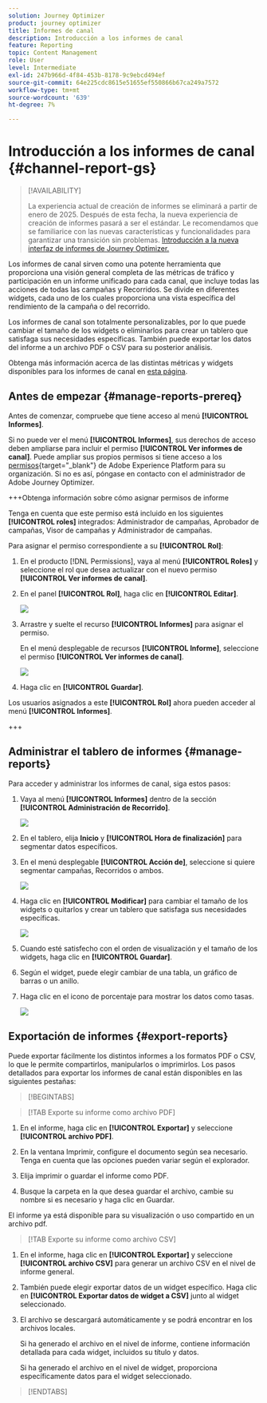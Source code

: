 ```yaml
---
solution: Journey Optimizer
product: journey optimizer
title: Informes de canal
description: Introducción a los informes de canal
feature: Reporting
topic: Content Management
role: User
level: Intermediate
exl-id: 247b966d-4f84-453b-8178-9c9ebcd494ef
source-git-commit: 64e225cdc8615e51655ef550866b67ca249a7572
workflow-type: tm+mt
source-wordcount: '639'
ht-degree: 7%

---
```


# Introducción a los informes de canal {#channel-report-gs}

>[!AVAILABILITY]
>
>La experiencia actual de creación de informes se eliminará a partir de enero de 2025. Después de esta fecha, la nueva experiencia de creación de informes pasará a ser el estándar. Le recomendamos que se familiarice con las nuevas características y funcionalidades para garantizar una transición sin problemas. [Introducción a la nueva interfaz de informes de Journey Optimizer.](report-gs-cja.md)

Los informes de canal sirven como una potente herramienta que proporciona una visión general completa de las métricas de tráfico y participación en un informe unificado para cada canal, que incluye todas las acciones de todas las campañas y Recorridos. Se divide en diferentes widgets, cada uno de los cuales proporciona una vista específica del rendimiento de la campaña o del recorrido.

Los informes de canal son totalmente personalizables, por lo que puede cambiar el tamaño de los widgets o eliminarlos para crear un tablero que satisfaga sus necesidades específicas. También puede exportar los datos del informe a un archivo PDF o CSV para su posterior análisis.

Obtenga más información acerca de las distintas métricas y widgets disponibles para los informes de canal en [esta página](channel-report.md).

## Antes de empezar {#manage-reports-prereq}

Antes de comenzar, compruebe que tiene acceso al menú **[!UICONTROL Informes]**.

Si no puede ver el menú **[!UICONTROL Informes]**, sus derechos de acceso deben ampliarse para incluir el permiso **[!UICONTROL Ver informes de canal]**. Puede ampliar sus propios permisos si tiene acceso a los [permisos](https://experienceleague.adobe.com/docs/experience-platform/access-control/home.html?lang=es){target="_blank"} de Adobe Experience Platform para su organización. Si no es así, póngase en contacto con el administrador de Adobe Journey Optimizer.

+++Obtenga información sobre cómo asignar permisos de informe

Tenga en cuenta que este permiso está incluido en los siguientes **[!UICONTROL roles]** integrados: Administrador de campañas, Aprobador de campañas, Visor de campañas y Administrador de campañas.

Para asignar el permiso correspondiente a su **[!UICONTROL Rol]**:

1. En el producto [!DNL Permissions], vaya al menú **[!UICONTROL Roles]** y seleccione el rol que desea actualizar con el nuevo permiso **[!UICONTROL Ver informes de canal]**.

1. En el panel **[!UICONTROL Rol]**, haga clic en **[!UICONTROL Editar]**.

   ![](assets/channel_permission_1.png)

1. Arrastre y suelte el recurso **[!UICONTROL Informes]** para asignar el permiso.

   En el menú desplegable de recursos **[!UICONTROL Informe]**, seleccione el permiso **[!UICONTROL Ver informes de canal]**.

   ![](assets/channel_permission_2.png)

1. Haga clic en **[!UICONTROL Guardar]**.

Los usuarios asignados a este **[!UICONTROL Rol]** ahora pueden acceder al menú **[!UICONTROL Informes]**.

+++

## Administrar el tablero de informes {#manage-reports}

Para acceder y administrar los informes de canal, siga estos pasos:

1. Vaya al menú **[!UICONTROL Informes]** dentro de la sección **[!UICONTROL Administración de Recorrido]**.

   ![](assets/channel_report_1.png)

1. En el tablero, elija **Inicio** y **[!UICONTROL Hora de finalización]** para segmentar datos específicos.

1. En el menú desplegable **[!UICONTROL Acción de]**, seleccione si quiere segmentar campañas, Recorridos o ambos.

   ![](assets/channel_report_2.png)

1. Haga clic en **[!UICONTROL Modificar]** para cambiar el tamaño de los widgets o quitarlos y crear un tablero que satisfaga sus necesidades específicas.

   ![](assets/channel_report_3.png)

1. Cuando esté satisfecho con el orden de visualización y el tamaño de los widgets, haga clic en **[!UICONTROL Guardar]**.

1. Según el widget, puede elegir cambiar de una tabla, un gráfico de barras o un anillo.

1. Haga clic en el icono de porcentaje para mostrar los datos como tasas.

   ![](assets/channel_report_4.png)

## Exportación de informes {#export-reports}

Puede exportar fácilmente los distintos informes a los formatos PDF o CSV, lo que le permite compartirlos, manipularlos o imprimirlos. Los pasos detallados para exportar los informes de canal están disponibles en las siguientes pestañas:

>[!BEGINTABS]

>[!TAB Exporte su informe como archivo PDF]

1. En el informe, haga clic en **[!UICONTROL Exportar]** y seleccione **[!UICONTROL archivo PDF]**.

1. En la ventana Imprimir, configure el documento según sea necesario. Tenga en cuenta que las opciones pueden variar según el explorador.

1. Elija imprimir o guardar el informe como PDF.

1. Busque la carpeta en la que desea guardar el archivo, cambie su nombre si es necesario y haga clic en Guardar.

El informe ya está disponible para su visualización o uso compartido en un archivo pdf.

>[!TAB Exporte su informe como archivo CSV]

1. En el informe, haga clic en **[!UICONTROL Exportar]** y seleccione **[!UICONTROL archivo CSV]** para generar un archivo CSV en el nivel de informe general.

1. También puede elegir exportar datos de un widget específico. Haga clic en **[!UICONTROL Exportar datos de widget a CSV]** junto al widget seleccionado.

1. El archivo se descargará automáticamente y se podrá encontrar en los archivos locales.

   Si ha generado el archivo en el nivel de informe, contiene información detallada para cada widget, incluidos su título y datos.

   Si ha generado el archivo en el nivel de widget, proporciona específicamente datos para el widget seleccionado.

>[!ENDTABS]
